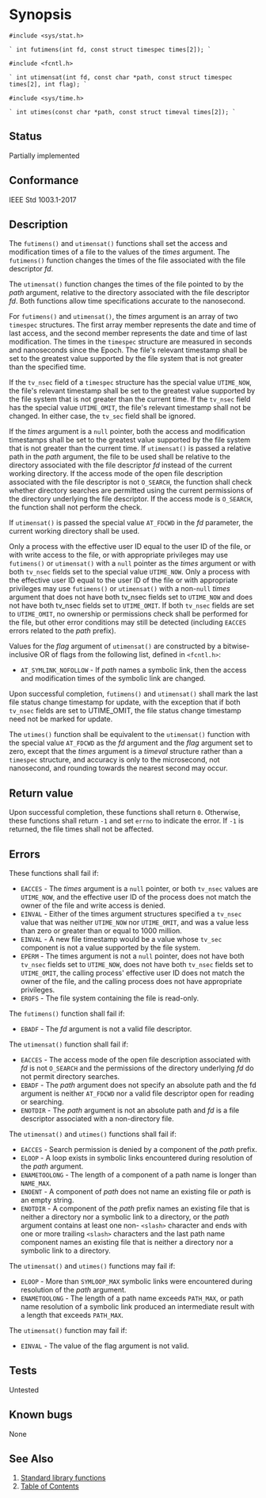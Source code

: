 <!-- Documentation template to fill -->
# Synopsis

`#include <sys/stat.h>`

    ` int futimens(int fd, const struct timespec times[2]); `

`#include <fcntl.h>`

    ` int utimensat(int fd, const char *path, const struct timespec times[2], int flag); `

`#include <sys/time.h>`

    ` int utimes(const char *path, const struct timeval times[2]); `

<!-- #MUST_BE: check status according to implementation -->
## Status

Partially implemented

<!-- #MUST_BE: if function shall be posix compliant print the standard signature  -->
## Conformance

IEEE Std 1003.1-2017

<!-- #MUST_BE: update description from opengroup AND READ IT and check if it matches  -->
## Description

The `futimens()` and `utimensat()` functions shall set the access and modification times of a file to the values of the
 _times_ argument. The `futimens()` function changes the times of the file associated with the file descriptor _fd_.

 The `utimensat()` function changes the times of the file pointed to by the _path_ argument, relative to the directory
 associated with the file descriptor _fd_. Both functions allow time specifications accurate to the nanosecond.

For `futimens()` and `utimensat()`, the _times_ argument is an array of two `timespec` structures. The first array
member represents the date and time of last access, and the second member represents the date and time of last
modification. The times in the `timespec` structure are measured in seconds and nanoseconds since the Epoch. The
file's relevant timestamp shall be set to the greatest value supported by the file system that is not greater than the
specified time.

If the `tv_nsec` field of a `timespec` structure has the special value `UTIME_NOW`, the file's relevant timestamp shall
be set to the greatest value supported by the file system that is not greater than the current time. If the `tv_nsec`
field has the special value `UTIME_OMIT`, the file's relevant timestamp shall not be changed. In either case, the
`tv_sec` field shall be ignored.

If the _times_ argument is a `null` pointer, both the access and modification timestamps shall be set to the greatest
value supported by the file system that is not greater than the current time. If `utimensat()` is passed a relative
path in the _path_ argument, the file to be used shall be relative to the directory associated with the file descriptor
_fd_ instead of the current working directory. If the access mode of the open file description associated with the file
descriptor is not `O_SEARCH`, the function shall check whether directory searches are permitted using the current
permissions of the directory underlying the file descriptor. If the access mode is `O_SEARCH`, the function shall not
perform the check.

If `utimensat()` is passed the special value `AT_FDCWD` in the _fd_ parameter, the current working directory shall be
used.

Only a process with the effective user ID equal to the user ID of the file, or with write access to the file, or with
appropriate privileges may use `futimens()` or `utimensat()` with a `null` pointer as the _times_ argument or with both
`tv_nsec` fields set to the special value `UTIME_NOW`. Only a process with the effective user ID equal to the user ID of
the file or with appropriate privileges may use `futimens()` or `utimensat()` with a non-`null` _times_ argument that
does not have both tv_nsec fields set to `UTIME_NOW` and does not have both tv_nsec fields set to `UTIME_OMIT`. If both
`tv_nsec` fields are set to `UTIME_OMIT`, no ownership or permissions check shall be performed for the file, but other
error conditions may still be detected (including `EACCES` errors related to the _path_ prefix).

Values for the _flag_ argument of `utimensat()` are constructed by a bitwise-inclusive OR of flags from the following
list, defined in `<fcntl.h>`:

* `AT_SYMLINK_NOFOLLOW` - If _path_ names a symbolic link, then the access and modification times of the symbolic link
are changed.

Upon successful completion, `futimens()` and `utimensat()` shall mark the last file status change timestamp for update,
with the exception that if both `tv_nsec` fields are set to UTIME_OMIT, the file status change timestamp need not be
marked for update.

The `utimes()` function shall be equivalent to the `utimensat()` function with the special value `AT_FDCWD` as the _fd_
argument and the _flag_ argument set to zero, except that the _times_ argument is a _timeval_ structure rather than a
`timespec` structure, and accuracy is only to the microsecond, not nanosecond, and rounding towards the nearest second
may occur.

## Return value

Upon successful completion, these functions shall return `0`. Otherwise, these functions shall return `-1` and set
`errno` to indicate the error. If `-1` is returned, the file times shall not be affected.

<!-- #MUST_BE: check what errors can cause the function to fail  -->
## Errors

These functions shall fail if:

* `EACCES` - The _times_ argument is a `null` pointer, or both `tv_nsec` values are `UTIME_NOW`, and the effective user
ID of the process does not match the owner of the file and write access is denied.
* `EINVAL` - Either of the times argument structures specified a `tv_nsec` value that was neither `UTIME_NOW` nor
`UTIME_OMIT`, and was a value less than zero or greater than or equal to 1000 million.
* `EINVAL` - A new file timestamp would be a value whose `tv_sec` component is not a value supported by the file system.
* `EPERM` - The times argument is not a `null` pointer, does not have both `tv_nsec` fields set to `UTIME_NOW`, does not
have both `tv_nsec` fields set to `UTIME_OMIT`, the calling process' effective user ID does not match the owner of the
file, and the calling process does not have appropriate privileges.
* `EROFS` - The file system containing the file is read-only.

The `futimens()` function shall fail if:

* `EBADF` - The _fd_ argument is not a valid file descriptor.

The `utimensat()` function shall fail if:

* `EACCES` - The access mode of the open file description associated with _fd_ is not `O_SEARCH` and the permissions of
the directory underlying _fd_ do not permit directory searches.
* `EBADF` - The _path_ argument does not specify an absolute path and the fd argument is neither `AT_FDCWD` nor a valid
file descriptor open for reading or searching.
* `ENOTDIR` - The _path_ argument is not an absolute path and _fd_ is a file descriptor associated with a non-directory
file.

The `utimensat()` and `utimes()` functions shall fail if:

* `EACCES` - Search permission is denied by a component of the _path_ prefix.
* `ELOOP` - A loop exists in symbolic links encountered during resolution of the _path_ argument.
* `ENAMETOOLONG` - The length of a component of a path name is longer than `NAME_MAX`.
* `ENOENT` - A component of _path_ does not name an existing file or _path_ is an empty string.
* `ENOTDIR` - A component of the _path_ prefix names an existing file that is neither a directory nor a symbolic link
to a directory, or the _path_ argument contains at least one non- `<slash>` character and ends with one or more
trailing `<slash>` characters and the last path name component names an existing file that is neither a directory nor a
symbolic link to a directory.

The `utimensat()` and `utimes()` functions may fail if:

* `ELOOP` - More than `SYMLOOP_MAX` symbolic links were encountered during resolution of the _path_ argument.
* `ENAMETOOLONG` - The length of a path name exceeds `PATH_MAX`, or path name resolution of a symbolic link produced an
intermediate result with a length that exceeds `PATH_MAX`.

The `utimensat()` function may fail if:

* `EINVAL` - The value of the flag argument is not valid.

<!-- #MUST_BE: function by default shall be untested, when tested there should be a link to test location and test 
command for ia32 test runner  -->
## Tests

Untested

<!-- #MUST_BE: check for pending issues in  -->
## Known bugs

None

## See Also

1. [Standard library functions](../README.md)
2. [Table of Contents](../../../README.md)
